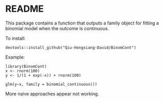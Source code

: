 # README

This package contains a function that outputs a family object for fitting a binomial model when the outcome is continuous.

To install:
```{r}
devtools::install_github("Qiu-Hongxiang-David/BinomCont")
```

Example:
```{r}
library(BinomCont)
x <- rnorm(100)
y <- 1/(1 + exp(-x)) + rnorm(100)

glm(y~x, family = binomial_continuous())
```

More naive approaches appear not working.
